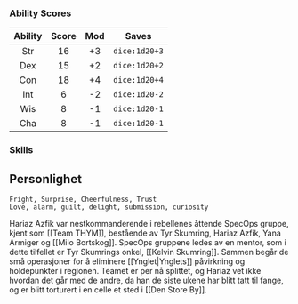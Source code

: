 
### Ability Scores

| Ability | Score | Mod | Saves         |
| :-----: | :---: | :-: | ------------- |
|   Str   |  16   | +3  | `dice:1d20+3` |
|   Dex   |  15   | +2  | `dice:1d20+2` |
|   Con   |  18   | +4  | `dice:1d20+4` |
|   Int   |   6   | -2  | `dice:1d20-2` |
|   Wis   |   8   | -1  | `dice:1d20-1` |
|   Cha   |   8   | -1  | `dice:1d20-1` |
### Skills 
## Personlighet
	Fright, Surprise, Cheerfulness, Trust
	Love, alarm, guilt, delight, submission, curiosity

Hariaz Azfik var nestkommanderende i rebellenes åttende SpecOps gruppe, kjent som [[Team THYM]], bestående av Tyr Skumring, Hariaz Azfik, Yana Armiger og [[Milo Bortskog]].
SpecOps gruppene ledes av en mentor, som i dette tilfellet er Tyr Skumrings onkel, [[Kelvin Skumring]]. Sammen begår de små operasjoner for å eliminere [[Ynglet|Ynglets]] påvirkning og holdepunkter i regionen. Teamet er per nå splittet, og Hariaz vet ikke hvordan det går med de andre, da han de siste ukene har blitt tatt til fange, og er blitt torturert i en celle et sted i [[Den Store By]].